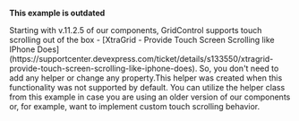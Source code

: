 <strong>This example is outdated</strong>

<p>Starting with v.11.2.5 of our components, GridControl supports touch scrolling out of the box - [XtraGrid - Provide Touch Screen Scrolling like IPhone Does](https://supportcenter.devexpress.com/ticket/details/s133550/xtragrid-provide-touch-screen-scrolling-like-iphone-does). So, you don't need to add any helper or change any property.This helper was created when this functionality was not supported by default. You can utilize the helper class from this example in case you are using an older version of our components or, for example, want to implement custom touch scrolling behavior.</p><br />
<br />


<br/>


